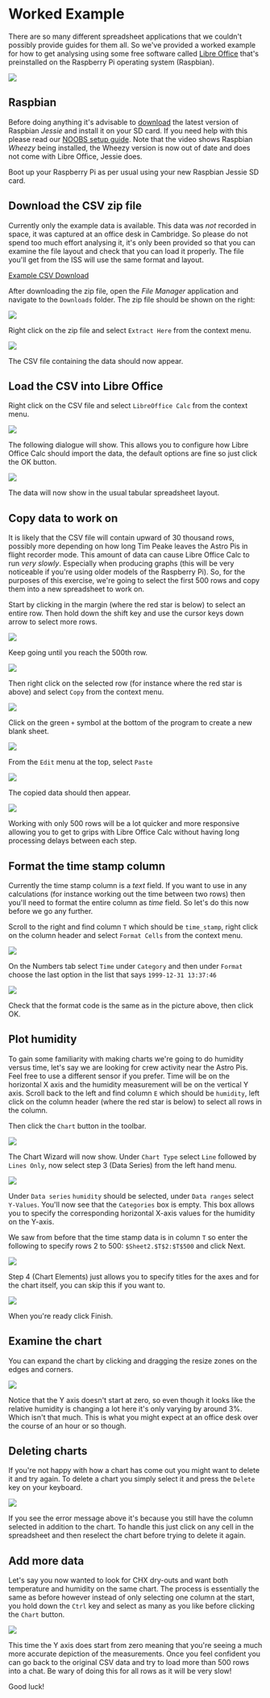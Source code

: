 # Worked Example

There are so many different spreadsheet applications that we couldn't possibly provide guides for them all. So we've provided a worked example for how to get analysing using some free software called [Libre Office](https://www.libreoffice.org/) that's preinstalled on the Raspberry Pi operating system (Raspbian).

![](images/LibreOffice_logo.png)

## Raspbian

Before doing anything it's advisable to [download](https://www.raspberrypi.org/downloads/) the latest version of Raspbian *Jessie* and install it on your SD card. If you need help with this please read our [NOOBS setup guide](https://www.raspberrypi.org/help/noobs-setup/). Note that the video shows Raspbian *Wheezy* being installed, the Wheezy version is now out of date and does not come with Libre Office, Jessie does.

Boot up your Raspberry Pi as per usual using your new Raspbian Jessie SD card.

## Download the CSV zip file

Currently only the example data is available. This data was *not* recorded in space, it was captured at an office desk in Cambridge. So please do not spend too much effort analysing it, it's only been provided so that you can examine the file layout and check that you can load it properly. The file you'll get from the ISS will use the same format and layout.

[Example CSV Download](https://github.com/raspberrypilearning/astro-pi-flight-data-analysis/blob/master/data/astro_pi_data_20150824_085954.zip?raw=true)

After downloading the zip file, open the *File Manager* application and navigate to the `Downloads` folder. The zip file should be shown on the right:

![](images/ex01.png)

Right click on the zip file and select `Extract Here` from the context menu.

![](images/ex02.png)

The CSV file containing the data should now appear.

## Load the CSV into Libre Office

Right click on the CSV file and select `LibreOffice Calc` from the context menu.

![](images/ex03.png)

The following dialogue will show. This allows you to configure how Libre Office Calc should import the data, the default options are fine so just click the OK button.

![](images/ex04.png)

The data will now show in the usual tabular spreadsheet layout.

## Copy data to work on

It is likely that the CSV file will contain upward of 30 thousand rows, possibly more depending on how long Tim Peake leaves the Astro Pis in flight recorder mode. This amount of data can cause Libre Office Calc to run *very slowly*. Especially when producing graphs (this will be very noticeable if you're using older models of the Raspberry Pi). So, for the purposes of this exercise, we're going to select the first 500 rows and copy them into a new spreadsheet to work on.

Start by clicking in the margin (where the red star is below) to select an entire row. Then hold down the shift key and use the cursor keys down arrow to select more rows.

![](images/ex05.png)

Keep going until you reach the 500th row.

![](images/ex06.png)

Then right click on the selected row (for instance where the red star is above) and select `Copy` from the context menu.

![](images/ex07.png)

Click on the green `+` symbol at the bottom of the program to create a new blank sheet.

![](images/ex08.png)

From the `Edit` menu at the top, select `Paste`

![](images/ex09.png)

The copied data should then appear.

![](images/ex10.png)

Working with only 500 rows will be a lot quicker and more responsive allowing you to get to grips with Libre Office Calc without having long processing delays between each step.

## Format the time stamp column

Currently the time stamp column is a *text* field. If you want to use in any calculations (for instance working out the time between two rows) then you'll need to format the entire column as *time* field. So let's do this now before we go any further.

Scroll to the right and find column `T` which should be `time_stamp`, right click on the column header and select `Format Cells` from the context menu.

![](images/ex11.png)

On the Numbers tab select `Time` under `Category` and then under `Format` choose the last option in the list that says `1999-12-31 13:37:46`

![](images/ex12.png)

Check that the format code is the same as in the picture above, then click OK.

## Plot humidity

To gain some familiarity with making charts we're going to do humidity versus time, let's say we are looking for crew activity near the Astro Pis. Feel free to use a different sensor if you prefer. Time will be on the horizontal X axis and the humidity measurement will be on the vertical Y axis. Scroll back to the left and find column `E` which should be `humidity`, left click on the column header (where the red star is below) to select all rows in the column.

Then click the `Chart` button in the toolbar.

![](images/ex13.png)

The Chart Wizard will now show. Under `Chart Type` select `Line` followed by `Lines Only`, now select step 3 (Data Series) from the left hand menu.

![](images/ex14.png)

Under `Data series` `humidity` should be selected, under `Data ranges` select `Y-Values`. You'll now see that the `Categories` box is empty. This box allows you to specify the corresponding horizontal X-axis values for the humidity on the Y-axis.

We saw from before that the time stamp data is in column `T` so enter the following to specify rows 2 to 500: `$Sheet2.$T$2:$T$500` and click Next.

![](images/ex15.png)

Step 4 (Chart Elements) just allows you to specify titles for the axes and for the chart itself, you can skip this if you want to.

![](images/ex16.png)

When you're ready click Finish.

## Examine the chart

You can expand the chart by clicking and dragging the resize zones on the edges and corners.

![](images/ex17.png)

Notice that the Y axis doesn't start at zero, so even though it looks like the relative humidity is changing a lot here it's only varying by around 3%. Which isn't that much. This is what you might expect at an office desk over the course of an hour or so though.

## Deleting charts

If you're not happy with how a chart has come out you might want to delete it and try again. To delete a chart you simply select it and press the `Delete` key on your keyboard.

![](images/exDel.png)

If you see the error message above it's because you still have the column selected in addition to the chart. To handle this just click on any cell in the spreadsheet and then reselect the chart before trying to delete it again.

## Add more data

Let's say you now wanted to look for CHX dry-outs and want both temperature and humidity on the same chart. The process is essentially the same as before however instead of only selecting one column at the start, you hold down the `Ctrl` key and select as many as you like before clicking the `Chart` button.

![](images/ex18.png)

This time the Y axis does start from zero meaning that you're seeing a much more accurate depiction of the measurements. Once you feel confident you can go back to the original CSV data and try to load more than 500 rows into a chat. Be wary of doing this for all rows as it will be very slow!

Good luck!
